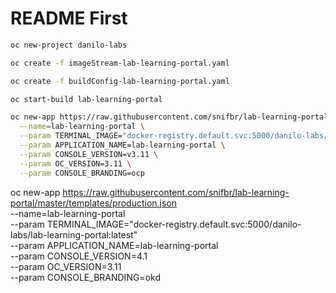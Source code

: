 # README First

```bash
oc new-project danilo-labs
```

```bash
oc create -f imageStream-lab-learning-portal.yaml
```

```bash
oc create -f buildConfig-lab-learning-portal.yaml
```

```bash
oc start-build lab-learning-portal
```

```bash
oc new-app https://raw.githubusercontent.com/snifbr/lab-learning-portal/master/templates/production.json \
  --name=lab-learning-portal \
  --param TERMINAL_IMAGE="docker-registry.default.svc:5000/danilo-labs/lab-learning-portal:latest" \
  --param APPLICATION_NAME=lab-learning-portal \
  --param CONSOLE_VERSION=v3.11 \
  --param OC_VERSION=3.11 \
  --param CONSOLE_BRANDING=ocp
```


oc new-app https://raw.githubusercontent.com/snifbr/lab-learning-portal/master/templates/production.json \
  --name=lab-learning-portal \
  --param TERMINAL_IMAGE="docker-registry.default.svc:5000/danilo-labs/lab-learning-portal:latest" \
  --param APPLICATION_NAME=lab-learning-portal \
  --param CONSOLE_VERSION=4.1 \
  --param OC_VERSION=3.11 \
  --param CONSOLE_BRANDING=okd
